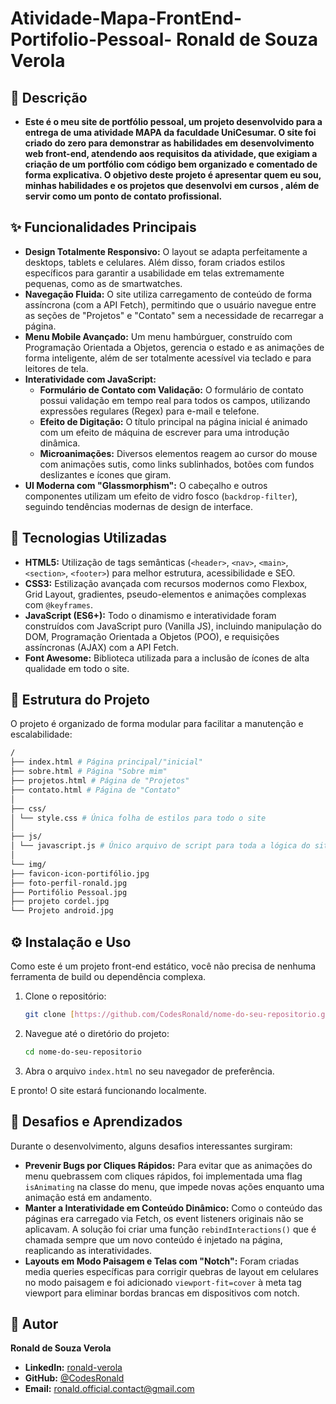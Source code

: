 # Atividade-Mapa-FrontEnd-Portifolio-Pessoal- Ronald de Souza Verola

## 📜 Descrição

* **Este é o meu site de portfólio pessoal, um projeto desenvolvido para a entrega de uma atividade MAPA da faculdade UniCesumar. O site foi criado do zero para demonstrar as habilidades em desenvolvimento web front-end, atendendo aos requisitos da atividade, que exigiam a criação de um portfólio com código bem organizado e comentado de forma explicativa. O objetivo deste projeto é apresentar quem eu sou, minhas habilidades e os projetos que desenvolvi em cursos , além de servir como um ponto de contato profissional.**

## ✨ Funcionalidades Principais

* **Design Totalmente Responsivo:** O layout se adapta perfeitamente a desktops, tablets e celulares. Além disso, foram criados estilos específicos para garantir a usabilidade em telas extremamente pequenas, como as de smartwatches.
* **Navegação Fluida:** O site utiliza carregamento de conteúdo de forma assíncrona (com a API Fetch), permitindo que o usuário navegue entre as seções de "Projetos" e "Contato" sem a necessidade de recarregar a página.
* **Menu Mobile Avançado:** Um menu hambúrguer, construído com Programação Orientada a Objetos, gerencia o estado e as animações de forma inteligente, além de ser totalmente acessível via teclado e para leitores de tela.
* **Interatividade com JavaScript:**
    * **Formulário de Contato com Validação:** O formulário de contato possui validação em tempo real para todos os campos, utilizando expressões regulares (Regex) para e-mail e telefone.
    * **Efeito de Digitação:** O título principal na página inicial é animado com um efeito de máquina de escrever para uma introdução dinâmica.
    * **Microanimações:** Diversos elementos reagem ao cursor do mouse com animações sutis, como links sublinhados, botões com fundos deslizantes e ícones que giram.
* **UI Moderna com "Glassmorphism":** O cabeçalho e outros componentes utilizam um efeito de vidro fosco (`backdrop-filter`), seguindo tendências modernas de design de interface.

## 🚀 Tecnologias Utilizadas

* **HTML5:** Utilização de tags semânticas (`<header>`, `<nav>`, `<main>`, `<section>`, `<footer>`) para melhor estrutura, acessibilidade e SEO.
* **CSS3:** Estilização avançada com recursos modernos como Flexbox, Grid Layout, gradientes, pseudo-elementos e animações complexas com `@keyframes`.
* **JavaScript (ES6+):** Todo o dinamismo e interatividade foram construídos com JavaScript puro (Vanilla JS), incluindo manipulação do DOM, Programação Orientada a Objetos (POO), e requisições assíncronas (AJAX) com a API Fetch.
* **Font Awesome:** Biblioteca utilizada para a inclusão de ícones de alta qualidade em todo o site.

## 📂 Estrutura do Projeto

O projeto é organizado de forma modular para facilitar a manutenção e escalabilidade:

```bash
/
├── index.html # Página principal/"inicial"
├── sobre.html # Página "Sobre mim"
├── projetos.html # Página de "Projetos"
├── contato.html # Página de "Contato"
│
├── css/
│ └── style.css # Única folha de estilos para todo o site
│
├── js/
│ └── javascript.js # Único arquivo de script para toda a lógica do site
│
└── img/
├── favicon-icon-portifólio.jpg
├── foto-perfil-ronald.jpg
├── Portifólio Pessoal.jpg
├── projeto cordel.jpg
└── Projeto android.jpg
```

## ⚙️ Instalação e Uso

Como este é um projeto front-end estático, você não precisa de nenhuma ferramenta de build ou dependência complexa.

1.  Clone o repositório:
    ```bash
    git clone [https://github.com/CodesRonald/nome-do-seu-repositorio.git](https://github.com/CodesRonald/nome-do-seu-repositorio.git)
    ```
2.  Navegue até o diretório do projeto:
    ```bash
    cd nome-do-seu-repositorio
    ```
3.  Abra o arquivo `index.html` no seu navegador de preferência.

E pronto! O site estará funcionando localmente.

## 🧠 Desafios e Aprendizados

Durante o desenvolvimento, alguns desafios interessantes surgiram:

* **Prevenir Bugs por Cliques Rápidos:** Para evitar que as animações do menu quebrassem com cliques rápidos, foi implementada uma flag `isAnimating` na classe do menu, que impede novas ações enquanto uma animação está em andamento.
* **Manter a Interatividade em Conteúdo Dinâmico:** Como o conteúdo das páginas era carregado via Fetch, os event listeners originais não se aplicavam. A solução foi criar uma função `rebindInteractions()` que é chamada sempre que um novo conteúdo é injetado na página, reaplicando as interatividades.
* **Layouts em Modo Paisagem e Telas com "Notch":** Foram criadas media queries específicas para corrigir quebras de layout em celulares no modo paisagem e foi adicionado `viewport-fit=cover` à meta tag viewport para eliminar bordas brancas em dispositivos com notch.

## 👤 Autor

**Ronald de Souza Verola**

* **LinkedIn:** [ronald-verola](https://www.linkedin.com/in/ronald-verola/)
* **GitHub:** [@CodesRonald](https://github.com/CodesRonald)
* **Email:** [ronald.official.contact@gmail.com](mailto:ronald.official.contact@gmail.com)
